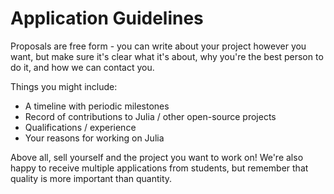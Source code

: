 # Application Guidelines

Proposals are free form - you can write about your project however you want, but make sure it's clear what it's about, why you're the best person to do it, and how we can contact you.

Things you might include:
* A timeline with periodic milestones
* Record of contributions to Julia / other open-source projects
* Qualifications / experience
* Your reasons for working on Julia

Above all, sell yourself and the project you want to work on! We're also happy to receive multiple applications from students, but remember that quality is more important than quantity.
